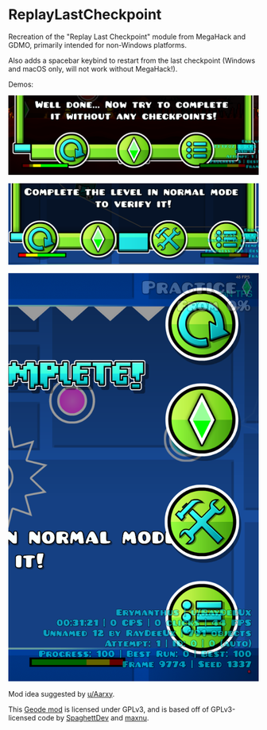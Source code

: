 # ReplayLastCheckpoint

Recreation of the "Replay Last Checkpoint" module from MegaHack and GDMO, primarily intended for non-Windows platforms.

Also adds a spacebar keybind to restart from the last checkpoint (Windows and macOS only, will not work without MegaHack!).

Demos:

![demoOne](https://github.com/RayDeeUx/ReplayLastCheckpoint/blob/main/resources/demoOne.png)

![demoTwo](https://github.com/RayDeeUx/ReplayLastCheckpoint/blob/main/resources/demoTwo.png)

![demoThree](https://github.com/RayDeeUx/ReplayLastCheckpoint/blob/main/resources/demoThree.png)

Mod idea suggested by [u/Aarxy](https://reddit.com/u/Aarxy/).

This [Geode mod](https://geode-sdk.org) is licensed under GPLv3, and is based off of GPLv3-licensed code by [SpaghettDev](https://github.com/SpaghettDev) and [maxnu](https://github.com/maxnut).